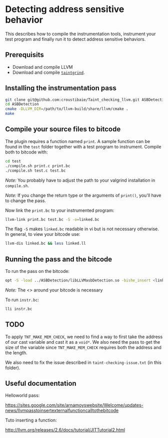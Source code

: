 # Detecting address sensitive behavior
This describes how to compile the instrumentation tools, instrument your test program and finally run it to detect address sensitive behaviors.

## Prerequisits
* Download and compile LLVM
* Download and compile [`taintgrind`](https://github.com/wmkhoo/taintgrind).

## Installing the instrumentation pass

```bash
git clone git@github.com:croustibaie/Taint_checking_llvm.git ASBDetection
cd ASBDetection
cmake -DLLVM_DIR=/path/to/llvm-build/share/llvm/cmake .
make
```

## Compile your source files to bitcode

The plugin requires a function named `print`.
A sample function can be found in the `test` folder together with a test program to instrument.
Compile both to bitcode with:
```bash
cd test
./compile.sh print.c print.bc
./compile.sh test.c test.bc
```
*Note:* You probably have to adjust the path to your valgrind installation in `compile.sh`.

*Note:* If you change the return type or the arguments of `print()`, you'll have to change the pass.

Now link the `print.bc` to your instrumented program:
```bash
llvm-link print.bc test.bc -S -o=linked.bc
```

The flag `-S` makes `linked.bc` readable in vi but is not necessary otherwise. In general, to view your bitcode use: 
```bash
llvm-dis linked.bc && less linked.ll
```

## Running the pass and the bitcode

To run the pass on the bitcode:
```bash
opt -S -load ../ASBDetection/libLLVMasbDetection.so -bishe_insert <linked.bc> instr.bc
```
*Note:* The <> around your bitcode is necessary

To run `instr.bc`:
```bash
lli instr.bc
```

## TODO

To apply `TNT_MAKE_MEM_CHECK`, we need to find a way to first take the address of our cast variable and cast it as a `void*`. We also need the pass to get the size of the variable since `TNT_MAKE_MEM_CHECK` requires both the address and the length.

We also need to fix the issue described in `taint-checking-issue.txt` (in this folder).

## Useful documentation
Helloworld pass:

https://sites.google.com/site/arnamoyswebsite/Welcome/updates-news/llvmpasstoinsertexternalfunctioncalltothebitcode

Tuto inserting a function:

http://llvm.org/releases/2.6/docs/tutorial/JITTutorial2.html

